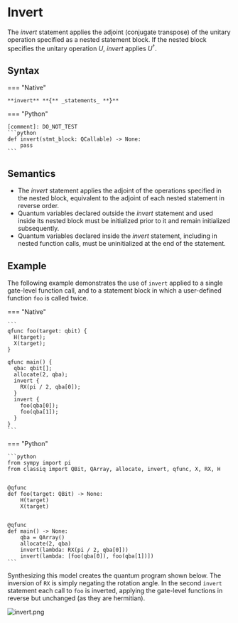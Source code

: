 # Invert

The _invert_ statement applies the adjoint (conjugate transpose) of the unitary operation
specified as a nested statement block. If the nested block specifies the unitary operation
$U$, _invert_ applies $U^{\dagger}$.

## Syntax

=== "Native"

    **invert** **{** _statements_ **}**

=== "Python"

    [comment]: DO_NOT_TEST
    ```python
    def invert(stmt_block: QCallable) -> None:
        pass
    ```

## Semantics

-   The _invert_ statement applies the adjoint of the operations specified in the nested
    block, equivalent to the adjoint of each nested statement in reverse order.
-   Quantum variables declared outside the _invert_ statement and used inside its nested
    block must be initialized prior to it and remain initialized subsequently.
-   Quantum variables declared inside the _invert_ statement, including in
    nested function calls, must be uninitialized at the end of the statement.

## Example

The following example demonstrates the use of `invert` applied to a single gate-level
function call, and to a statement block in which a user-defined function `foo` is called twice.

=== "Native"

    ```
    qfunc foo(target: qbit) {
      H(target);
      X(target);
    }

    qfunc main() {
      qba: qbit[];
      allocate(2, qba);
      invert {
        RX(pi / 2, qba[0]);
      }
      invert {
        foo(qba[0]);
        foo(qba[1]);
      }
    }
    ```

=== "Python"

    ```python
    from sympy import pi
    from classiq import QBit, QArray, allocate, invert, qfunc, X, RX, H


    @qfunc
    def foo(target: QBit) -> None:
        H(target)
        X(target)


    @qfunc
    def main() -> None:
        qba = QArray()
        allocate(2, qba)
        invert(lambda: RX(pi / 2, qba[0]))
        invert(lambda: [foo(qba[0]), foo(qba[1])])
    ```

Synthesizing this model creates the quantum program shown below. The inversion of
`RX` is simply negating the rotation angle. In the second `invert` statement each call to
`foo` is inverted, applying the gate-level functions in reverse but unchanged (as they
are hermitian).

![invert.png](resources/invert.png)
